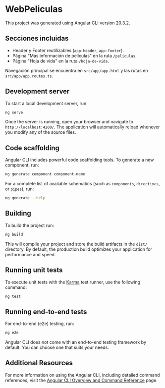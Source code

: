 # WebPeliculas

This project was generated using [Angular CLI](https://github.com/angular/angular-cli) version 20.3.2.

## Secciones incluidas

- Header y Footer reutilizables (`app-header`, `app-footer`).
- Página "Más información de películas" en la ruta `/peliculas`.
- Página "Hoja de vida" en la ruta `/hoja-de-vida`.

Navegación principal se encuentra en `src/app/app.html` y las rutas en `src/app/app.routes.ts`.

## Development server

To start a local development server, run:

```bash
ng serve
```

Once the server is running, open your browser and navigate to `http://localhost:4200/`. The application will automatically reload whenever you modify any of the source files.

## Code scaffolding

Angular CLI includes powerful code scaffolding tools. To generate a new component, run:

```bash
ng generate component component-name
```

For a complete list of available schematics (such as `components`, `directives`, or `pipes`), run:

```bash
ng generate --help
```

## Building

To build the project run:

```bash
ng build
```

This will compile your project and store the build artifacts in the `dist/` directory. By default, the production build optimizes your application for performance and speed.

## Running unit tests

To execute unit tests with the [Karma](https://karma-runner.github.io) test runner, use the following command:

```bash
ng test
```

## Running end-to-end tests

For end-to-end (e2e) testing, run:

```bash
ng e2e
```

Angular CLI does not come with an end-to-end testing framework by default. You can choose one that suits your needs.

## Additional Resources

For more information on using the Angular CLI, including detailed command references, visit the [Angular CLI Overview and Command Reference](https://angular.dev/tools/cli) page.
